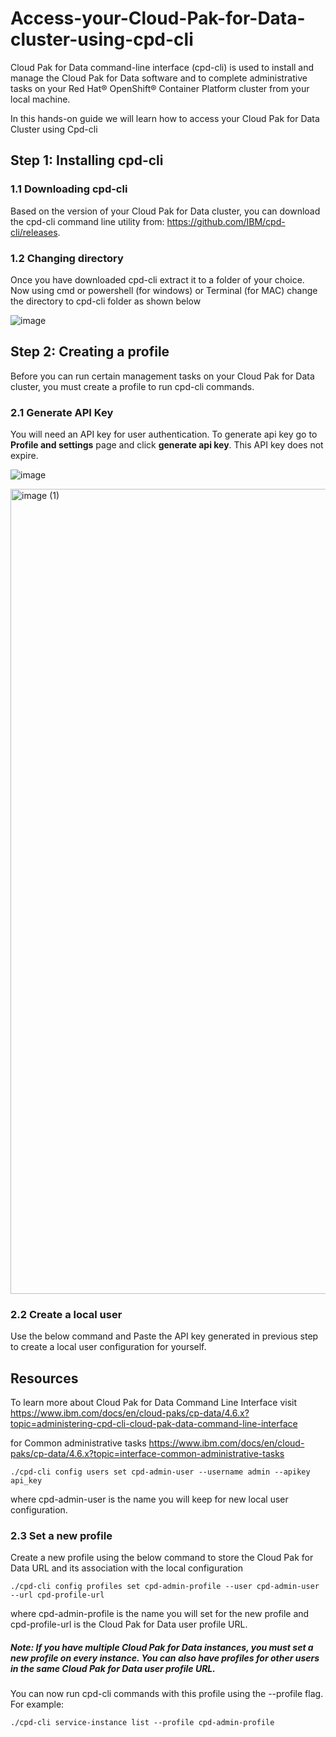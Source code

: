 # Access-your-Cloud-Pak-for-Data-cluster-using-cpd-cli

Cloud Pak for Data command-line interface (cpd-cli) is used to install and manage the Cloud Pak for Data software and to complete administrative tasks on your Red Hat® OpenShift® Container Platform cluster from your local machine.

In this hands-on guide we will learn how to access your Cloud Pak for Data Cluster using Cpd-cli

## Step 1: Installing cpd-cli

### 1.1 Downloading cpd-cli

Based on the version of your Cloud Pak for Data cluster, you can download the cpd-cli command line utility from: https://github.com/IBM/cpd-cli/releases.

### 1.2 Changing directory

Once you have downloaded cpd-cli extract it to a folder of your choice. Now using cmd or powershell (for windows) or Terminal (for MAC) change the directory to cpd-cli folder as shown below

![image](https://user-images.githubusercontent.com/16270682/207262269-829404c8-8451-4911-8658-8ada7e25f209.png)

## Step 2: Creating a profile

Before you can run certain management tasks on your Cloud Pak for Data cluster, you must create a profile to run cpd-cli commands.

### 2.1 Generate API Key

You will need an API key for user authentication. To generate api key go to **Profile and settings** page and click **generate api key**. This API key does not expire.

![image](https://user-images.githubusercontent.com/16270682/207292743-9a43c235-c456-4ce5-a732-f4fc8867fe5f.png)

<img width="1288" alt="image (1)" src="https://user-images.githubusercontent.com/16270682/207292951-e36f2a60-7558-411a-9764-dad849403dca.png">

### 2.2 Create a local user 

Use the below command and Paste the API key generated in previous step to create a local user configuration for yourself.

## Resources

To learn more about Cloud Pak for Data Command Line Interface visit https://www.ibm.com/docs/en/cloud-paks/cp-data/4.6.x?topic=administering-cpd-cli-cloud-pak-data-command-line-interface

for Common administrative tasks https://www.ibm.com/docs/en/cloud-paks/cp-data/4.6.x?topic=interface-common-administrative-tasks



```
./cpd-cli config users set cpd-admin-user --username admin --apikey api_key

```
where cpd-admin-user is the name you will keep for new local user configuration.

### 2.3 Set a new profile

Create a new profile using the below command to store the Cloud Pak for Data URL and its association with the local configuration

```
./cpd-cli config profiles set cpd-admin-profile --user cpd-admin-user --url cpd-profile-url

```

where cpd-admin-profile is the name you will set for the new profile and cpd-profile-url is the Cloud Pak for Data user profile URL.

##### Note: If you have multiple Cloud Pak for Data instances, you must set a new profile on every instance. You can also have profiles for other users in the same Cloud Pak for Data user profile URL.


You can now run cpd-cli commands with this profile using the --profile flag. For example:

```
./cpd-cli service-instance list --profile cpd-admin-profile

```

